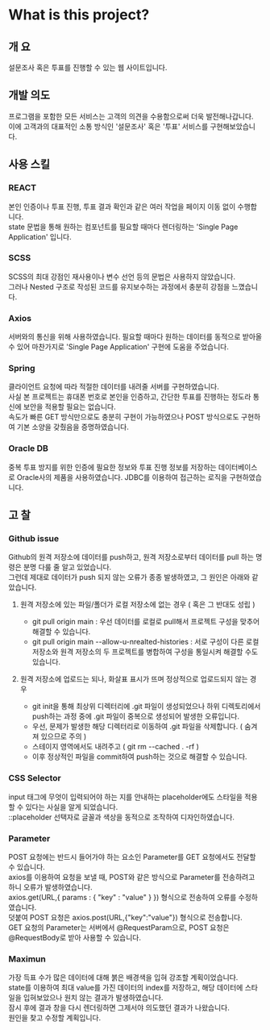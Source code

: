# What is this project?

## 개 요
설문조사 혹은 투표를 진행할 수 있는 웹 사이트입니다.

## 개발 의도
프로그램을 포함한 모든 서비스는 고객의 의견을 수용함으로써 더욱 발전해나갑니다.  
이에 고객과의 대표적인 소통 방식인 '설문조사' 혹은 '투표' 서비스를 구현해보았습니다.

## 사용 스킬
### REACT
본인 인증이나 투표 진행, 투표 결과 확인과 같은 여러 작업을 페이지 이동 없이 수행합니다.  
state 문법을 통해 원하는 컴포넌트를 필요할 때마다 렌더링하는 'Single Page Application' 입니다.

### SCSS
SCSS의 최대 강점인 재사용이나 변수 선언 등의 문법은 사용하지 않았습니다.  
그러나 Nested 구조로 작성된 코드를 유지보수하는 과정에서 충분히 강점을 느꼈습니다.

### Axios
서버와의 통신을 위해 사용하였습니다. 
필요할 때마다 원하는 데이터를 동적으로 받아올 수 있어 마찬가지로  'Single Page Application' 구현에 도움을 주었습니다.  

### Spring
클라이언트 요청에 따라 적절한 데이터를 내려줄 서버를 구현하였습니다.  
사실 본 프로젝트는 휴대폰 번호로 본인을 인증하고, 간단한 투표를 진행하는 정도라 통신에 보안을 적용할 필요는 없습니다.  
속도가 빠른 GET 방식만으로도 충분히 구현이 가능하였으나 POST 방식으로도 구현하여 기본 소양을 갖췄음을 증명하였습니다.

### Oracle DB
중복 투표 방지를 위한 인증에 필요한 정보와 투표 진행 정보를 저장하는 데이터베이스로 Oracle사의 제품을 사용하였습니다.
JDBC를 이용하여 접근하는 로직을 구현하였습니다.


## 고 찰
### Github issue
Github의 원격 저장소에 데이터를 push하고, 원격 저장소로부터 데이터를 pull 하는 명령은 분명 다룰 줄 알고 있었습니다.  
그런데 제대로 데이터가 push 되지 않는 오류가 종종 발생하였고, 그 원인은 아래와 같았습니다.

1. 원격 저장소에 있는 파일/폴더가 로컬 저장소에 없는 경우 ( 혹은 그 반대도 성립 )
    - git pull origin main : 우선 데이터를 로컬로 pull해서 프로젝트 구성을 맞추어 해결할 수 있습니다.
    - git pull origin main --allow-u-nrealted-histories  : 서로 구성이 다른 로컬 저장소와 원격 저장소의 두 프로젝트를 병합하여 구성을 통일시켜 해결할 수도 있습니다.  

2. 원격 저장소에 업로드는 되나, 화살표 표시가 뜨며 정상적으로 업로드되지 않는 경우
    - git init을 통해 최상위 디렉터리에 .git 파일이 생성되었으나 하위 디렉토리에서 push하는 과정 중에 .git 파일이 중복으로 생성되어 발생한 오류입니다. 
    - 우선, 문제가 발생한 해당 디렉터리로 이동하여 .git 파일을 삭제합니다. ( 숨겨져 있으므로 주의 )
    - 스테이지 영역에서도 내려주고  ( git rm --cached . -rf )
    - 이후 정상적인 파일을 commit하여 push하는 것으로 해결할 수 있습니다.

### CSS Selector
input 태그에 무엇이 입력되어야 하는 지를 안내하는 placeholder에도 스타일을 적용할 수 있다는 사실을 알게 되었습니다.  
::placeholder 선택자로 글꼴과 색상을 동적으로 조작하여 디자인하였습니다.

### Parameter
POST 요청에는 반드시 들어가야 하는 요소인 Parameter를 GET 요청에서도 전달할 수 있습니다.  
axios를 이용하여 요청을 보낼 때, POST와 같은 방식으로 Parameter를 전송하려고 하니 오류가 발생하였습니다.  
axios.get(URL,{ params : { "key" : "value" } }) 형식으로 전송하여 오류를 수정하였습니다.  
덧붙여 POST 요청은 axios.post(URL,{"key":"value"}) 형식으로 전송합니다.  
GET 요청의 Parameter는 서버에서 @RequestParam으로, POST 요청은 @RequestBody로 받아 사용할 수 있습니다.

### Maximun
가장 득표 수가 많은 데이터에 대해 붉은 배경색을 입혀 강조할 계획이었습니다.  
state를 이용하여 최대 value를 가진 데이터의 index를 저장하고, 해당 데이터에 스타일을 입혀보았으나 원치 않는 결과가 발생하였습니다.  
잠시 후에 결과 창을 다시 렌더링하면 그제서야 의도했던 결과가 나왔습니다.  
원인을 찾고 수정할 계획입니다.
